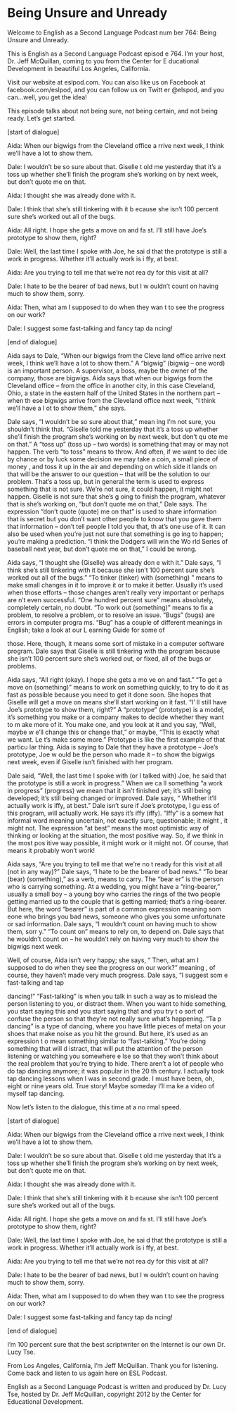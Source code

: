 # Being Unsure and Unready

Welcome to English as a Second Language Podcast num ber 764: Being Unsure and Unready.

This is English as a Second Language Podcast episod e 764.  I’m your host, Dr. Jeff McQuillan, coming to you from the Center for E ducational Development in beautiful Los Angeles, California.

Visit our website at eslpod.com.  You can also like  us on Facebook at facebook.com/eslpod, and you can follow us on Twitt er @elspod, and you can…well, you get the idea!

This episode talks about not being sure, not being certain, and not being ready. Let’s get started.

[start of dialogue]

Aida:  When our bigwigs from the Cleveland office a rrive next week, I think we’ll have a lot to show them.

Dale:  I wouldn’t be so sure about that.  Giselle t old me yesterday that it’s a toss up whether she’ll finish the program she’s working on by next week, but don’t quote me on that.

Aida:  I thought she was already done with it.

Dale:  I think that she’s still tinkering with it b ecause she isn’t 100 percent sure she’s worked out all of the bugs.

Aida:  All right.  I hope she gets a move on and fa st.  I’ll still have Joe’s prototype to show them, right?

Dale:  Well, the last time I spoke with Joe, he sai d that the prototype is still a work in progress.  Whether it’ll actually work is i ffy, at best.

Aida:  Are you trying to tell me that we’re not rea dy for this visit at all?

Dale:  I hate to be the bearer of bad news, but I w ouldn’t count on having much to show them, sorry.

Aida:  Then, what am I supposed to do when they wan t to see the progress on our work?

Dale:  I suggest some fast-talking and fancy tap da ncing!

[end of dialogue]

Aida says to Dale, “When our bigwigs from the Cleve land office arrive next week, I think we’ll have a lot to show them.”  A “bigwig”  (bigwig – one word) is an important person.  A supervisor, a boss, maybe the owner of the company, those are bigwigs.  Aida says that when our bigwigs from the Cleveland office – from the office in another city, in this case Cleveland,  Ohio, a state in the eastern half of the United States in the northern part – when th ese bigwigs arrive from the Cleveland office next week, “I think we’ll have a l ot to show them,” she says.

Dale says, “I wouldn’t be so sure about that,” mean ing I’m not sure, you shouldn’t think that.  “Giselle told me yesterday that it’s a  toss up whether she’ll finish the program she’s working on by next week, but don’t qu ote me on that.”  A “toss up” (toss up – two words) is something that may or may not happen.  The verb “to toss” means to throw.  And often, if we want to dec ide by chance or by luck some decision we may take a coin, a small piece of money , and toss it up in the air and depending on which side it lands on that will be the answer to our question – that will be the solution to our problem.  That’s a toss  up, but in general the term is used to express something that is not sure.  We’re not sure, it could happen, it might not happen.  Giselle is not sure that she’s g oing to finish the program, whatever that is she’s working on, “but don’t quote  me on that,” Dale says.  The expression “don’t quote (quote) me on that” is used  to share information that is secret but you don’t want other people to know that  you gave them that information – don’t tell people I told you that, th at’s one use of it.  It can also be used when you’re just not sure that something is go ing to happen; you’re making a prediction.  “I think the Dodgers will win the Wo rld Series of baseball next year, but don’t quote me on that,” I could be wrong.

Aida says, “I thought she (Giselle) was already don e with it.”  Dale says, “I think she’s still tinkering with it because she isn’t 100  percent sure she’s worked out all of the bugs.”  “To tinker (tinker) with (something) ” means to make small changes in it to improve it or to make it better.  Usually it’s used when those efforts – those changes aren’t really very important or perhaps are n’t even successful.  “One hundred percent sure” means absolutely, completely certain, no doubt.  “To work out (something)” means to fix a problem, to resolve  a problem, or to resolve an issue.  “Bugs” (bugs) are errors in computer progra ms.  “Bug” has a couple of different meanings in English; take a look at our L earning Guide for some of

those.  Here, though, it means some sort of mistake  in a computer software program.  Dale says that Giselle is still tinkering  with the program because she isn’t 100 percent sure she’s worked out, or fixed, all of the bugs or problems.

Aida says, “All right (okay).  I hope she gets a mo ve on and fast.”  “To get a move on (something)” means to work on something quickly,  to try to do it as fast as possible because you need to get it done soon.  She  hopes that Giselle will get a move on means she’ll start working on it fast.  “I’ ll still have Joe’s prototype to show them, right?”  A “prototype” (prototype) is a model, it’s something you make or a company makes to decide whether they want to m ake more of it.  You make one, and you look at it and you say, “Well, maybe w e’ll change this or change that,” or maybe, “This is exactly what we want.  Le t’s make some more.” Prototype is like the first example of that particu lar thing.  Aida is saying to Dale that they have a prototype – Joe’s prototype, Joe w ould be the person who made it – to show the bigwigs next week, even if Giselle  isn’t finished with her program.

Dale said, “Well, the last time I spoke with (or I talked with) Joe, he said that the prototype is still a work in progress.”  When we ca ll something “a work in progress” (progress) we mean that it isn’t finished  yet; it’s still being developed; it’s still being changed or improved.  Dale says, “ Whether it’ll actually work is iffy, at best.”  Dale isn’t sure if Joe’s prototype, I gu ess of this program, will actually work.  He says it’s iffy (iffy).  “Iffy” is a somew hat informal word meaning uncertain, not exactly sure, questionable; it might , it might not.  The expression “at best” means the most optimistic way of thinking  or looking at the situation, the most positive way.  So, if we think in the most pos itive way possible, it might work or it might not.  Of course, that means it probably  won’t work!

Aida says, “Are you trying to tell me that we’re no t ready for this visit at all (not in any way)?”  Dale says, “I hate to be the bearer of bad news.”  “To bear (bear) (something),” as a verb, means to carry.  The “bear er” is the person who is carrying something.  At a wedding, you might have a  “ring-bearer,” usually a small boy – a young boy who carries the rings of the two people getting married up to the couple that is getting married; that’s a ring-bearer.  But here, the word “bearer” is part of a common expression meaning som eone who brings you bad news, someone who gives you some unfortunate or sad  information.  Dale says, “I wouldn’t count on having much to show them, sorr y.”  “To count on” means to rely on, to depend on.  Dale says that he wouldn’t count on – he wouldn’t rely on having very much to show the bigwigs next week.

Well, of course, Aida isn’t very happy; she says, “ Then, what am I supposed to do when they see the progress on our work?” meaning , of course, they haven’t made very much progress.  Dale says, “I suggest som e fast-talking and tap

dancing!”  “Fast-talking” is when you talk in such a way as to mislead the person listening to you, or distract them.  When you want to hide something, you start saying this and you start saying that and you try t o sort of confuse the person so that they’re not really sure what’s happening.  “Ta p dancing” is a type of dancing, where you have little pieces of metal on your shoes  that make noise as you hit the ground.  But here, it’s used as an expression t o mean something similar to “fast-talking.”  You’re doing something that will d istract, that will put the attention of the person listening or watching you somewhere e lse so that they won’t think about the real problem that you’re trying to hide.  There aren’t a lot of people who do tap dancing anymore; it was popular in the 20 th  century.  I actually took tap dancing lessons when I was in second grade.  I must  have been, oh, eight or nine years old.  True story!  Maybe someday I’ll ma ke a video of myself tap dancing.

Now let’s listen to the dialogue, this time at a no rmal speed.

[start of dialogue]

Aida:  When our bigwigs from the Cleveland office a rrive next week, I think we’ll have a lot to show them.

Dale:  I wouldn’t be so sure about that.  Giselle t old me yesterday that it’s a toss up whether she’ll finish the program she’s working on by next week, but don’t quote me on that.

Aida:  I thought she was already done with it.

Dale:  I think that she’s still tinkering with it b ecause she isn’t 100 percent sure she’s worked out all of the bugs.

Aida:  All right.  I hope she gets a move on and fa st.  I’ll still have Joe’s prototype to show them, right?

Dale:  Well, the last time I spoke with Joe, he sai d that the prototype is still a work in progress.  Whether it’ll actually work is i ffy, at best.

Aida:  Are you trying to tell me that we’re not rea dy for this visit at all?

Dale:  I hate to be the bearer of bad news, but I w ouldn’t count on having much to show them, sorry.

Aida:  Then, what am I supposed to do when they wan t to see the progress on our work?

Dale:  I suggest some fast-talking and fancy tap da ncing!

[end of dialogue]

I’m 100 percent sure that the best scriptwriter on the Internet is our own Dr. Lucy Tse.

From Los Angeles, California, I’m Jeff McQuillan.  Thank you for listening.  Come back and listen to us again here on ESL Podcast.

English as a Second Language Podcast is written and  produced by Dr. Lucy Tse, hosted by Dr. Jeff McQuillan, copyright 2012 by the  Center for Educational Development.

